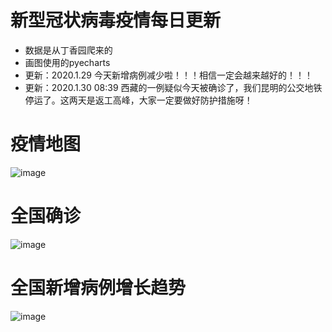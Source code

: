 # 新型冠状病毒疫情每日更新
- 数据是从丁香园爬来的
- 画图使用的pyecharts
- 更新：2020.1.29 今天新增病例减少啦！！！相信一定会越来越好的！！！
- 更新：2020.1.30 08:39 西藏的一例疑似今天被确诊了，我们昆明的公交地铁停运了。这两天是返工高峰，大家一定要做好防护措施呀！

# 疫情地图
![image](https://github.com/shadow12138/WuHanDisease/blob/master/results/130/r1.png)

# 全国确诊
![image](https://github.com/shadow12138/WuHanDisease/blob/master/results/130/r2.png)

# 全国新增病例增长趋势
![image](https://github.com/shadow12138/WuHanDisease/blob/master/results/130/r3.png)